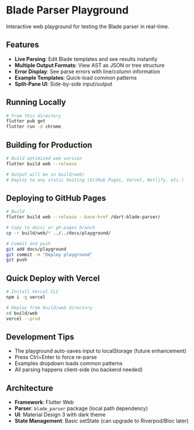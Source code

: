 # Blade Parser Playground

Interactive web playground for testing the Blade parser in real-time.

## Features

- **Live Parsing**: Edit Blade templates and see results instantly
- **Multiple Output Formats**: View AST as JSON or tree structure
- **Error Display**: See parse errors with line/column information
- **Example Templates**: Quick-load common patterns
- **Split-Pane UI**: Side-by-side input/output

## Running Locally

```bash
# From this directory
flutter pub get
flutter run -d chrome
```

## Building for Production

```bash
# Build optimized web version
flutter build web --release

# Output will be in build/web/
# Deploy to any static hosting (GitHub Pages, Vercel, Netlify, etc.)
```

## Deploying to GitHub Pages

```bash
# Build
flutter build web --release --base-href /dart-blade-parser/

# Copy to docs/ or gh-pages branch
cp -r build/web/* ../../docs/playground/

# Commit and push
git add docs/playground
git commit -m "Deploy playground"
git push
```

## Quick Deploy with Vercel

```bash
# Install Vercel CLI
npm i -g vercel

# Deploy from build/web directory
cd build/web
vercel --prod
```

## Development Tips

- The playground auto-saves input to localStorage (future enhancement)
- Press Ctrl+Enter to force re-parse
- Examples dropdown loads common patterns
- All parsing happens client-side (no backend needed)

## Architecture

- **Framework**: Flutter Web
- **Parser**: `blade_parser` package (local path dependency)
- **UI**: Material Design 3 with dark theme
- **State Management**: Basic setState (can upgrade to Riverpod/Bloc later)
